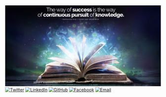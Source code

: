 ![Picture](https://github.com/hieudz2k4/CONTACT-ME/blob/main/Quote.jpg)
[![Twitter](https://img.shields.io/badge/Twitter-%40mytwitterhandle-blue?style=for-the-badge&logo=twitter)](https://twitter.com/Hiuo23558165)
[![LinkedIn](https://img.shields.io/badge/LinkedIn-mylinkedin-blue?style=for-the-badge&logo=linkedin)](https://www.linkedin.com/in/hi%E1%BA%BFu-%C4%91%C3%A0o-205366249/)
[![GitHub](https://img.shields.io/badge/GitHub-myusername-green?style=for-the-badge&logo=github)](https://github.com/hieudz2k4)
[![Facebook](https://img.shields.io/badge/Facebook-myusername-blue?style=for-the-badge&logo=facebook)](https://www.facebook.com/)
[![Email](https://img.shields.io/badge/Email-myemailaddress-red?style=for-the-badge&logo=gmail)](mailto:hieudz20041999@gmail.com)

